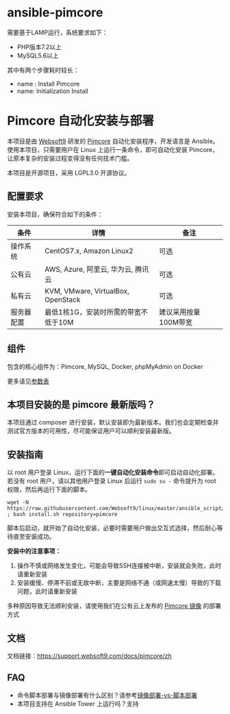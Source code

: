 # ansible-pimcore
需要基于LAMP运行，系统要求如下：
* PHP版本7.2以上
* MySQL5.6以上

其中有两个步骤耗时较长：
- name : Install Pimcore
- name: Initialization Install

# Pimcore 自动化安装与部署

本项目是由 [Websoft9](https://www.websoft9.com) 研发的 [Pimcore](https://pimcore.com/en) 自动化安装程序，开发语言是 Ansible。使用本项目，只需要用户在 Linux 上运行一条命令，即可自动化安装 Pimcore，让原本复杂的安装过程变得没有任何技术门槛。  

本项目是开源项目，采用 LGPL3.0 开源协议。

## 配置要求

安装本项目，确保符合如下的条件：

| 条件       | 详情                                  | 备注                 |
| ---------- | ------------------------------------- | -------------------- |
| 操作系统   | CentOS7.x, Amazon Linux2 | 可选                 |
| 公有云     | AWS, Azure, 阿里云, 华为云, 腾讯云    | 可选                 |
| 私有云     | KVM, VMware, VirtualBox, OpenStack    | 可选                 |
| 服务器配置 | 最低1核1G，安装时所需的带宽不低于10M  | 建议采用按量100M带宽 |


## 组件

包含的核心组件为：Pimcore, MySQL, Docker, phpMyAdmin on Docker

更多请见[参数表](/docs/zh/stack-components.md)

## 本项目安装的是 pimcore 最新版吗？

本项目通过 composer 进行安装，默认安装即为最新版本。我们也会定期检查并测试官方版本的可用性，尽可能保证用户可以顺利安装最新版。


## 安装指南

以 root 用户登录 Linux，运行下面的**一键自动化安装命令**即可启动自动化部署。若没有 root 用户，请以其他用户登录 Linux 后运行 `sudo su -` 命令提升为 root 权限，然后再运行下面的脚本。

```
wget -N https://raw.githubusercontent.com/Websoft9/linux/master/ansible_script/install.sh ; bash install.sh repository=pimcore
```

脚本后启动，就开始了自动化安装，必要时需要用户做出交互式选择，然后耐心等待直至安装成功。

**安装中的注意事项：**  

1. 操作不慎或网络发生变化，可能会导致SSH连接被中断，安装就会失败，此时请重新安装
2. 安装缓慢、停滞不前或无故中断，主要是网络不通（或网速太慢）导致的下载问题，此时请重新安装

多种原因导致无法顺利安装，请使用我们在公有云上发布的 [Pimcore 镜像](https://apps.websoft9.com/pimcore) 的部署方式

## 文档

文档链接：https://support.websoft9.com/docs/pimcore/zh

## FAQ

- 命令脚本部署与镜像部署有什么区别？请参考[镜像部署-vs-脚本部署](https://support.websoft9.com/docs/faq/zh/bz-product.html#镜像部署-vs-脚本部署)
- 本项目支持在 Ansible Tower 上运行吗？支持
